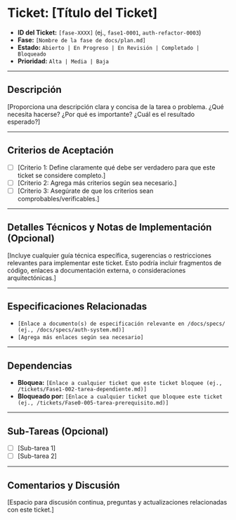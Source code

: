# Ticket: [Título del Ticket]  
  
- **ID del Ticket:** `[fase-XXXX]` (ej., `fase1-0001`, `auth-refactor-0003`)  
- **Fase:** `[Nombre de la fase de docs/plan.md]`  
- **Estado:** `Abierto | En Progreso | En Revisión | Completado | Bloqueado`  
- **Prioridad:** `Alta | Media | Baja`  
  
---  
  
## Descripción  
  
[Proporciona una descripción clara y concisa de la tarea o problema. ¿Qué necesita hacerse? ¿Por qué es importante? ¿Cuál es el resultado esperado?]  
  
---  
  
## Criterios de Aceptación  
  
- [ ] [Criterio 1: Define claramente qué debe ser verdadero para que este ticket se considere completo.]  
- [ ] [Criterio 2: Agrega más criterios según sea necesario.]  
- [ ] [Criterio 3: Asegúrate de que los criterios sean comprobables/verificables.]  
  
---  
  
## Detalles Técnicos y Notas de Implementación (Opcional)  
  
[Incluye cualquier guía técnica específica, sugerencias o restricciones relevantes para implementar este ticket. Esto podría incluir fragmentos de código, enlaces a documentación externa, o consideraciones arquitectónicas.]  
  
---  
  
## Especificaciones Relacionadas  
  
- `[Enlace a documento(s) de especificación relevante en /docs/specs/ (ej., /docs/specs/auth-system.md)]`  
- `[Agrega más enlaces según sea necesario]`  
  
---  
  
## Dependencias  
  
- **Bloquea:** `[Enlace a cualquier ticket que este ticket bloquee (ej., /tickets/Fase1-002-tarea-dependiente.md)]`  
- **Bloqueado por:** `[Enlace a cualquier ticket que bloquee este ticket (ej., /tickets/Fase0-005-tarea-prerequisito.md)]`  
  
---  
  
## Sub-Tareas (Opcional)  
  
- [ ] [Sub-tarea 1]  
- [ ] [Sub-tarea 2]  
  
---  
  
## Comentarios y Discusión  
  
[Espacio para discusión continua, preguntas y actualizaciones relacionadas con este ticket.]